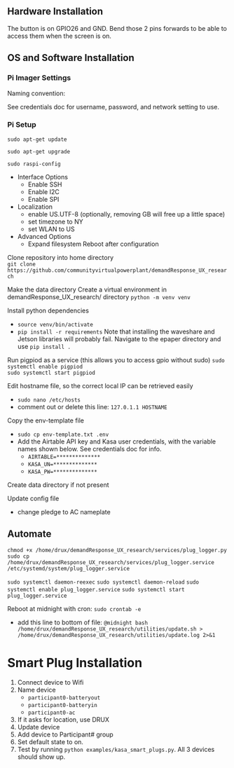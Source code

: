 
## Hardware Installation

The button is on GPIO26 and GND. Bend those 2 pins forwards to be able to access them when the screen is on.

## OS and Software Installation

### Pi Imager Settings

Naming convention: 

See credentials doc for username, password, and network setting to use.

### Pi Setup
`sudo apt-get update`

`sudo apt-get upgrade`

`sudo raspi-config`
* Interface Options
	* Enable SSH
	* Enable I2C
	* Enable SPI
* Localization
	* enable US.UTF-8 (optionally, removing GB will free up a little space)
	* set timezone to NY
	* set WLAN to US
* Advanced Options
	* Expand filesystem
Reboot after configuration

Clone repository into home directory<br>
`git clone https://github.com/communityvirtualpowerplant/demandResponse_UX_research`

<!-- Clone the display repository into home directory<br>
`git clone https://github.com/waveshareteam/e-Paper.git` -->

Make the data directory
Create a virtual environment in demandResponse_UX_research/ directory `python -m venv venv`

Install python dependencies
* `source venv/bin/activate`
* `pip install -r requirements`
Note that installing the waveshare and Jetson libraries will probably fail. Navigate to the epaper directory and use `pip install .`

Run pigpiod as a service (this allows you to access gpio without sudo)
`sudo systemctl enable pigpiod`<br>
`sudo systemctl start pigpiod`

Edit hostname file, so the correct local IP can be retrieved easily
* `sudo nano /etc/hosts`
* comment out or delete this line: `127.0.1.1 HOSTNAME`

Copy the env-template file
* `sudo cp env-template.txt .env`
* Add the Airtable API key and Kasa user credentials, with the variable names shown below. See credentials doc for info.
	* `AIRTABLE=**************`
	* `KASA_UN=**************`
	* `KASA_PW=**************`

Create data directory if not present

Update config file
* change pledge to AC nameplate


## Automate
`chmod +x /home/drux/demandResponse_UX_research/services/plug_logger.py`
`sudo cp /home/drux/demandResponse_UX_research/services/plug_logger.service /etc/systemd/system/plug_logger.service`

`sudo systemctl daemon-reexec`
`sudo systemctl daemon-reload`
`sudo systemctl enable plug_logger.service`
`sudo systemctl start plug_logger.service`

Reboot at midnight with cron: `sudo crontab -e`
* add this line to bottom of file: `@midnight bash /home/drux/demandResponse_UX_research/utilities/update.sh > /home/drux/demandResponse_UX_research/utilities/update.log 2>&1`

<!-- `@midnight sudo reboot` -->

# Smart Plug Installation

1) Connect device to Wifi
2) Name device
	* `participant0-batteryout`
	* `participant0-batteryin`
	* `participant0-ac`
3) If it asks for location, use DRUX
4) Update device
5) Add device to Participant# group
6) Set default state to on.
7) Test by running `python examples/kasa_smart_plugs.py`. All 3 devices should show up.